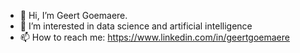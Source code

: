 - 👋 Hi, I’m Geert Goemaere.
- 👀 I’m interested in data science and artificial intelligence
- 📫 How to reach me: https://www.linkedin.com/in/geertgoemaere

<!---
goemaereg/goemaereg is a ✨ special ✨ repository because its `README.md` (this file) appears on your GitHub profile.
You can click the Preview link to take a look at your changes.
--->
